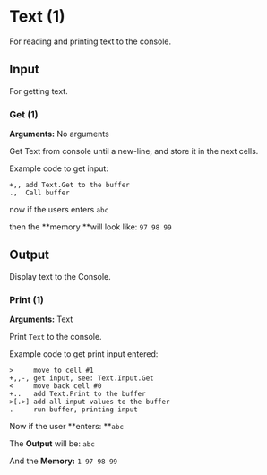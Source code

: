 # Text (1)

For reading and printing text to the console. 

## Input

For getting text.

### Get (1)

**Arguments:** No arguments

Get Text from console until a new-line, and store it in the next cells.  

Example code to get input:

```BrainFuck
+,, add Text.Get to the buffer
.,  Call buffer
```

now if the users enters `abc`

then the **memory **will look like: `97 98 99`

## Output

Display text to the Console.

### Print (1)

**Arguments:** Text

Print `Text` to the console.

Example code to get print input entered:

```BrainFuck
>     move to cell #1
+,,-, get input, see: Text.Input.Get
<     move back cell #0
+..   add Text.Print to the buffer
>[.>] add all input values to the buffer
.     run buffer, printing input
```

Now if the user **enters: **`abc`

The **Output** will be: `abc`

And the **Memory:** `1 97 98 99`